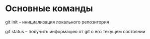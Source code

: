 # Основные команды

git init – инициализация локального репозитория

git status – получить информацию от git о его текущем состоянии

